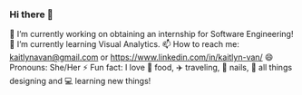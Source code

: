 ### Hi there 👋

🔭 I’m currently working on obtaining an internship for Software Engineering!
🌱 I’m currently learning Visual Analytics.
📫 How to reach me: kaitlynavan@gmail.com or https://www.linkedin.com/in/kaitlyn-van/
😄 Pronouns: She/Her
⚡ Fun fact: I love 🍱 food, ✈️ traveling, 💅 nails, 🎨 all things designing and 💻 learning new things!

<!--
**klynvan/klynvan** is a ✨ _special_ ✨ repository because its `README.md` (this file) appears on your GitHub profile.

Here are some ideas to get you started:

- 🔭 I’m currently working on ...
- 🌱 I’m currently learning ...
- 👯 I’m looking to collaborate on ...
- 🤔 I’m looking for help with ...
- 💬 Ask me about ...
- 📫 How to reach me: ...
- 😄 Pronouns: ...
- ⚡ Fun fact: ...
-->

